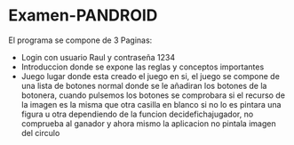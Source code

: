 # Examen-PANDROID


El programa se compone de 3 Paginas:
  - Login con usuario Raul y contraseña 1234
  - Introduccion donde se expone las reglas y conceptos importantes
  - Juego lugar donde esta creado el juego en si, el juego se compone de una lista de botones normal donde se le añadiran los botones de la botonera, cuando pulsemos los     botones se comprobara si el recurso de la imagen es la misma que otra casilla  en blanco si no lo es pintara una figura u otra dependiendo de la funcion      decidefichajugador, no comprueba al ganador y ahora mismo la aplicacion no pintala imagen del circulo

